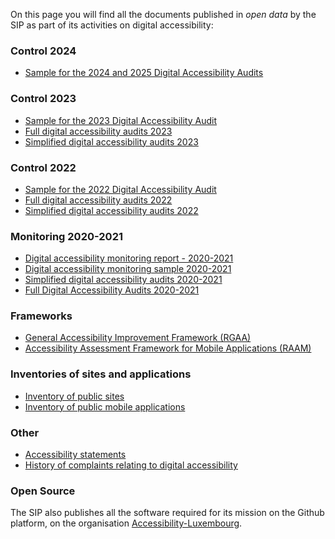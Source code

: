 On this page you will find all the documents published in *open data* by the SIP as part of its activities on digital accessibility:

### Control 2024
- [Sample for the 2024 and 2025 Digital Accessibility Audits](https://data.public.lu/en/datasets/echantillons-pour-le-controle-de-laccessibilite-numerique-2024-2025/)

### Control 2023
- [Sample for the 2023 Digital Accessibility Audit](https://data.public.lu/en/datasets/echantillon-pour-le-controle-de-laccessibilite-numerique-2023/)
- [Full digital accessibility audits 2023](https://data.public.lu/en/datasets/audits-complets-de-laccessibilite-numerique-2023/)
- [Simplified digital accessibility audits 2023](https://data.public.lu/en/datasets/audits-simplifies-de-laccessibilite-numerique-2023/)

### Control 2022
- [Sample for the 2022 Digital Accessibility Audit](https://data.public.lu/en/datasets/echantillon-pour-le-controle-de-laccessibilite-numerique-2022/)
- [Full digital accessibility audits 2022](https://data.public.lu/en/datasets/audits-complets-de-laccessibilite-numerique-2022/)
- [Simplified digital accessibility audits 2022](https://data.public.lu/en/datasets/audits-simplifies-de-laccessibilite-numerique-2022/)

### Monitoring 2020-2021
- [Digital accessibility monitoring report - 2020-2021](https://data.public.lu/en/datasets/digital-accessibility-monitoring-report-2020-2021/)
- [Digital accessibility monitoring sample 2020-2021](https://data.public.lu/en/datasets/echantillon-pour-le-controle-de-laccessibilite-numerique-2020-2021/)
- [Simplified digital accessibility audits 2020-2021](https://data.public.lu/en/datasets/audits-simplifies-de-laccessibilite-numerique-2020-2021/)
- [Full Digital Accessibility Audits 2020-2021](https://data.public.lu/en/datasets/audits-complets-de-laccessibilite-numerique-2020-2021/)

### Frameworks
- [General Accessibility Improvement Framework (RGAA)](https://data.public.lu/en/datasets/referentiel-general-damelioration-de-laccessibilite/)
- [Accessibility Assessment Framework for Mobile Applications (RAAM)](https://data.public.lu/en/datasets/referentiel-devaluation-de-laccessibilite-des-applications-mobiles/)

### Inventories of sites and applications 
- [Inventory of public sites](https://data.public.lu/en/datasets/inventaire-des-sites-publics/)
- [Inventory of public mobile applications](https://data.public.lu/en/datasets/inventaire-des-applications-mobiles-publiques/)

### Other
- [Accessibility statements](https://data.public.lu/en/datasets/declarations-daccessibilite/)
- [History of complaints relating to digital accessibility](https://data.public.lu/en/datasets/historique-des-reclamations-relatives-a-laccessibilite-numerique/)

### Open Source
The SIP also publishes all the software required for its mission on the Github platform, on the organisation [Accessibility-Luxembourg](https://github.com/accessibility-luxembourg).